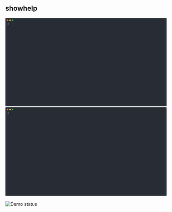 ## showhelp

<!--Remove one image if your site handles dark-mode automatically-->
![showhelp - light](/.dg/svg/showhelp-light.svg#gh-light-mode-only)
![showhelp - dark](/.dg/svg/showhelp-dark.svg#gh-dark-mode-only)

<!-- Self-testing badge (remove if not using CI yet) -->
![Demo status](https://github.com/OWNER/REPO/actions/workflows/validate-dg.yml/badge.svg)
